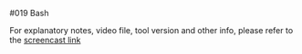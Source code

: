 #019 Bash

For explanatory notes, video file, tool version and other info, please refer to the [screencast link](http://build-podcast.com/bash/)
